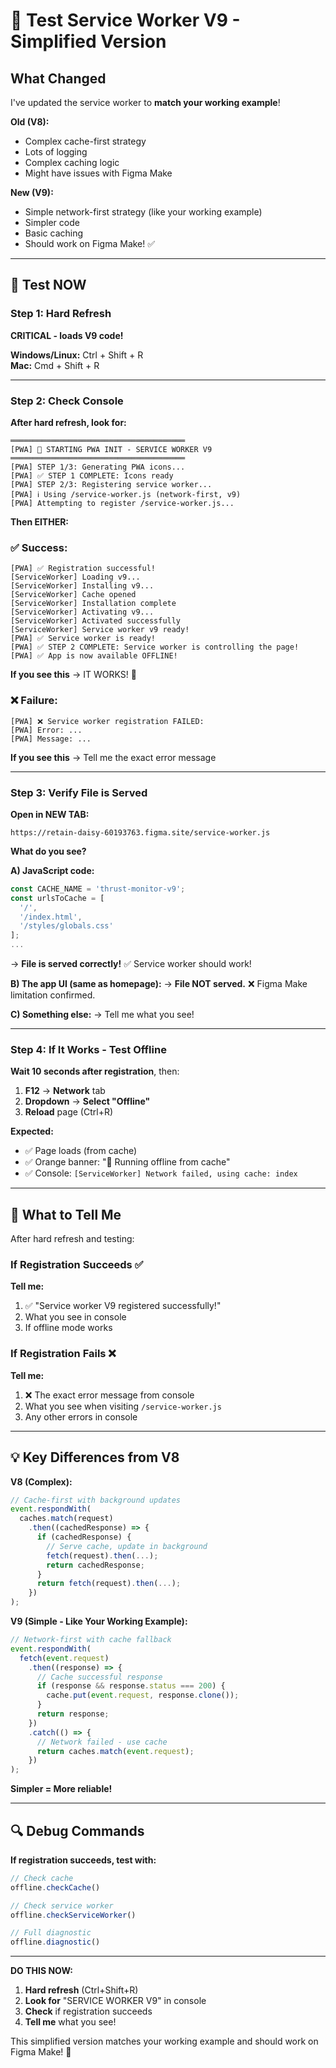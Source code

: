 # 🚀 Test Service Worker V9 - Simplified Version

## What Changed

I've updated the service worker to **match your working example**!

**Old (V8):**
- Complex cache-first strategy
- Lots of logging
- Complex caching logic
- Might have issues with Figma Make

**New (V9):**
- Simple network-first strategy (like your working example)
- Simpler code
- Basic caching
- Should work on Figma Make! ✅

---

## 🔧 Test NOW

### Step 1: Hard Refresh

**CRITICAL - loads V9 code!**

**Windows/Linux:** Ctrl + Shift + R  
**Mac:** Cmd + Shift + R

---

### Step 2: Check Console

**After hard refresh, look for:**

```
═══════════════════════════════════════
[PWA] 🚀 STARTING PWA INIT - SERVICE WORKER V9
═══════════════════════════════════════
[PWA] STEP 1/3: Generating PWA icons...
[PWA] ✅ STEP 1 COMPLETE: Icons ready
[PWA] STEP 2/3: Registering service worker...
[PWA] ℹ️ Using /service-worker.js (network-first, v9)
[PWA] Attempting to register /service-worker.js...
```

**Then EITHER:**

### ✅ Success:
```
[PWA] ✅ Registration successful!
[ServiceWorker] Loading v9...
[ServiceWorker] Installing v9...
[ServiceWorker] Cache opened
[ServiceWorker] Installation complete
[ServiceWorker] Activating v9...
[ServiceWorker] Activated successfully
[ServiceWorker] Service worker v9 ready!
[PWA] ✅ Service worker is ready!
[PWA] ✅ STEP 2 COMPLETE: Service worker is controlling the page!
[PWA] ✅ App is now available OFFLINE!
```

**If you see this** → IT WORKS! 🎉

### ❌ Failure:
```
[PWA] ❌ Service worker registration FAILED:
[PWA] Error: ...
[PWA] Message: ...
```

**If you see this** → Tell me the exact error message

---

### Step 3: Verify File is Served

**Open in NEW TAB:**
```
https://retain-daisy-60193763.figma.site/service-worker.js
```

**What do you see?**

**A) JavaScript code:**
```javascript
const CACHE_NAME = 'thrust-monitor-v9';
const urlsToCache = [
  '/',
  '/index.html',
  '/styles/globals.css'
];
...
```
→ **File is served correctly!** ✅ Service worker should work!

**B) The app UI (same as homepage):**
→ **File NOT served.** ❌ Figma Make limitation confirmed.

**C) Something else:**
→ Tell me what you see!

---

### Step 4: If It Works - Test Offline

**Wait 10 seconds after registration**, then:

1. **F12** → **Network** tab
2. **Dropdown** → **Select "Offline"**
3. **Reload** page (Ctrl+R)

**Expected:**
- ✅ Page loads (from cache)
- ✅ Orange banner: "📱 Running offline from cache"
- ✅ Console: `[ServiceWorker] Network failed, using cache: index`

---

## 🎯 What to Tell Me

After hard refresh and testing:

### If Registration Succeeds ✅

**Tell me:**
1. ✅ "Service worker V9 registered successfully!"
2. What you see in console
3. If offline mode works

### If Registration Fails ❌

**Tell me:**
1. ❌ The exact error message from console
2. What you see when visiting `/service-worker.js`
3. Any other errors in console

---

## 💡 Key Differences from V8

**V8 (Complex):**
```javascript
// Cache-first with background updates
event.respondWith(
  caches.match(request)
    .then((cachedResponse) => {
      if (cachedResponse) {
        // Serve cache, update in background
        fetch(request).then(...);
        return cachedResponse;
      }
      return fetch(request).then(...);
    })
);
```

**V9 (Simple - Like Your Working Example):**
```javascript
// Network-first with cache fallback
event.respondWith(
  fetch(event.request)
    .then((response) => {
      // Cache successful response
      if (response && response.status === 200) {
        cache.put(event.request, response.clone());
      }
      return response;
    })
    .catch(() => {
      // Network failed - use cache
      return caches.match(event.request);
    })
);
```

**Simpler = More reliable!**

---

## 🔍 Debug Commands

**If registration succeeds, test with:**

```javascript
// Check cache
offline.checkCache()

// Check service worker
offline.checkServiceWorker()

// Full diagnostic
offline.diagnostic()
```

---

**DO THIS NOW:**
1. **Hard refresh** (Ctrl+Shift+R)
2. **Look for** "SERVICE WORKER V9" in console
3. **Check** if registration succeeds
4. **Tell me** what you see!

This simplified version matches your working example and should work on Figma Make! 🚀

